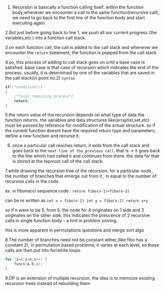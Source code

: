1. Recursion is basically a function calling itself. within the function body,whenever we encounter a call to the same function(recursive call), we need to go back to the first line of the function body and start executing again.

2.But just before going back to line 1, we push all our current progress (the variables,etc.) into a function call stack.

3.on each function call, the call is added to the call stack and whenever we encounter the `return` statement, the function is popped from the call stack

4.so, this process of adding to call stack goes on until a base case is satisfied. base case is that case of recursion which indicates the end of the process. usually, it is determined by one of the variables that are saved in the call stack(in point no.2)
`syntax`
```java
if(/*condition*/)
{
	/*final remaining process*/
	return;
}
```

5.the return value of the recursion depends on what type of data the function returns. the variables and data structures like(arraylist,set,etc) must be passed by reference for modification of the actual structure. so if the current function doesnt have the required return type and parameters, define a new function and recurse it.

6. once a particular call reaches return, it exits from the call stack and goes back to the `next line of the previous call`. that is -> it goes back to the line which had called it and continues from there. the data for that is stored at the topmost call of the call stack.

7.while drawing the recursion tree of the recursion. for a particular node , the number of branches that emerge out from it , is equal to the number of recursive calls in the code.

ex: in fibonacci sequence code :
`return fibo(n-1)+fibo(n-2)`

can be re written as 
`int x = fibo(n-1)
 int y = fibo(n-2)
 return x+y`

 so if n were to be 5, from 5, the node for 4 originates on 1 side and 3 originates on the other side. this indicates the prescence of 2 recursive calls in single function body - a hint in problem solving.

this is more apparent in permutations questions and merge sort algo

8.The number of branches need not be constant either,(like fibo has a constant 2), in permutation based problems, it varies at each level, so these calls are then put into for/while loops.

```java
for (i=0;i<n;i++) {
	funcs(a,b,i);
}
```

9.DP is an extension of multiple recursion. the idea is to memoize existing recursion trees instead of rebuilding them